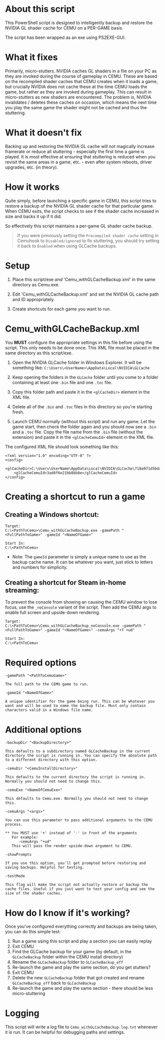 # About this script

This PowerShell script is designed to intelligently backup and restore 
the NVIDIA GL shader cache for CEMU on a PER-GAME basis.

The script has been wrapped as an exe using PS2EXE-GUI.

# What it fixes

Primarily, micro-stutters. NVIDIA caches GL shaders in a file on your PC as they are invoked during the course of gameplay in CEMU. These are based on the recompiled shader caches that CEMU creates when it loads a game, but crucially NVIDIA does not cache these at the time CEMU loads the game, but rather as they are invoked during gameplay. This can result in micro-stutters as new shaders are encountered. The problem is, NVIDIA invalidates / deletes these caches on occasion, which means the next time you play the same game the shader might not be cached and thus the stuttering.

# What it doesn't fix

Backing up and restoring the NVIDIA GL cache will not magically increase framerate or reduce all stuttering - especially the first time a game is played. It is most effective at ensuring that stuttering is reduced when you revisit the same areas in a game, etc. - even after system reboots, driver upgrades, etc. (in theory).

# How it works

Quite simply, before launching a specific game in CEMU, this script tries to restore a backup of the NVIDIA GL shader cache for that particular game. When CEMU exits, the script checks to see if the shader cache increased in size and backs it up if it did.

So effectively this script maintains a per-game GL shader cache backup.

> If you were previously setting the `Precompiled shader cache` setting in Cemuhook to `Disabled/ignored` to fix stuttering, you should try setting it back to `Enabled` when using GLCache backups.

# Setup

1) Place this script/exe *and* 'Cemu_withGLCacheBackup.xml' in the same directory as Cemu.exe.

2) Edit 'Cemu_withGLCacheBackup.xml' and set the NVIDIA GL cache path and ID appropriately.

3) Create shortcuts for each game you want to run.

# Cemu_withGLCacheBackup.xml

You **MUST** configure the appropriate settings in this file before using the script. This only needs to be done once. This XML file must be placed in the same directory as this script/exe.

1. Open the NVIDIA GLCache folder in Windows Explorer. It will be something like:
`C:\Users\<UserName>\AppData\Local\NVIDIA\GLCache`

2. Keep opening the folders in the `GLCache` folder until you come to a folder containing at least one `.bin` file and one `.toc` file.

3. Copy this folder path and paste it in the `<glCacheDir>` element in the XML file.

4. Delete all of the `.bin` and `.toc` files in this directory so you're starting fresh.

5. Launch CEMU normally (without this script) and run any game. Let the game start, then check the folder again and you should now see a `.bin` and a `.toc` file. Copy the file name from the `.bin` file (without the extension) and paste it in the `<glCacheCemuId>` element in the XML file.

The configured XML file should look something like this:
```
<?xml version="1.0" encoding="UTF-8" ?>
<config>
	<glCacheDir>C:\Users\UserName\AppData\Local\NVIDIA\GLCache\718a971d5bda0402be4a6aa910329361\9e5cb618e0a477b0</glCacheDir>
	<glCacheCemuId>3ad8f6e21bb8bb8e</glCacheCemuId>
</config>
```

# Creating a shortcut to run a game

## Creating a Windows shortcut:

```
Target:
C:\<PathToCemu>\Cemu_withGLCacheBackup.exe -gamePath "<FullPathToGame>" -gameId "<NameOfGame>"

Start In:
C:\<PathToCemu>
```

- Note: The `gameId` parameter is simply a unique name to use as the backup cache name. It can be whatever you want, just stick to letters and numbers for simplicity.

## Creating a shortcut for Steam in-home streaming:

To prevent the console from showing an causing the CEMU window to lose focus, use the `_noConsole` variant of the script. Then add the CEMU args to enable full screen and upside-down rendering.

```
Target:
C:\<PathToCemu>\Cemu_withGLCacheBackup_noConsole.exe -gamePath "<FullPathToGame>" -gameId "<NameOfGame>" -cemuArgs "+f +ud"

Start In:
C:\<PathToCemu>
```

# Required options

```
-gamePath "<PathToCemuGame>"

The full path to the CEMU game to run.
```

```
-gameId "<NameOfGame>"

A unique identifier for the game being run. This can be whatever you want and will be used to name the backup file. Must only contain characters valid in a Windows file name.
```

# Additional options

```
-backupDir "<BackupDirectory>"

This defaults to a subdirectory named GLCacheBackup in the current directory the script is running in. You can specify the absolute path to a different directory with this option.
```

```
-cemuDir "<CemuInstallDirectory>"

This defaults to the current directory the script is running in. Normally you should not need to change this.
```

```
-cemuExe "<NameOfCemuExe>"

This defaults to Cemu.exe. Normally you should not need to change this.
```

```
-cemuArgs "<args>"

You can use this parameter to pass additional arguments to the CEMU process.

** You MUST use '+' instead of '-' in front of the arguments
   For example:
      -cemuArgs "+ud"
   This will pass the render upside-down argument to CEMU.
```

```
-showPrompts

If you use this option, you'll get prompted before restoring and saving backups. Helpful for testing.
```

```
-testMode

This flag will make the script not actually restore or backup the cache files. Useful if you just want to test your config and see the size of the shader caches.
```

# How do I know if it's working?

Once you've configured everything correctly and backups are being taken, you can do this simple test:

1. Run a game using this script and play a section you can easily replay
2. Exit CEMU
3. Find the GLCache backup for your game (by default, in the `GLCacheBackup` folder within the CEMU install directory)
4. Rename the `GLCacheBackup` folder to `GLCacheBackup_off`
5. Re-launch the game and play the same section, do you get stutters?
6. Exit CEMU
7. Delete the new `GLCacheBackup` folder that got created and rename `GLCacheBackup_off` back to `GLCacheBackup`
8. Re-launch the game and play the same section - there should be less micro-stuttering

# Logging

This script will write a log file to `Cemu_withGLCacheBackup.log.txt` whenever it is run. It can be helpful for debugging paths and settings.